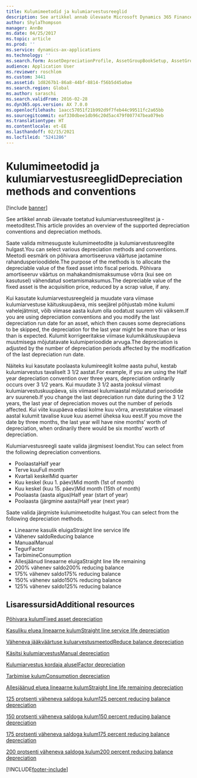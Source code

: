 ```yaml
---
title: Kulumimeetodid ja kulumiarvestusreeglid
description: See artikkel annab ülevaate Microsoft Dynamics 365 Finance'is toetatud kulumiarvestusreeglitest ja -meetoditest.
author: ShylaThompson
manager: AnnBe
ms.date: 04/25/2017
ms.topic: article
ms.prod: ''
ms.service: dynamics-ax-applications
ms.technology: ''
ms.search.form: AssetDepreciationProfile, AssetGroupBookSetup, AssetGroupDepBookSetup
audience: Application User
ms.reviewer: roschlom
ms.custom: 3441
ms.assetid: 1d8267b1-86a8-44bf-8814-f56b5d45a0ae
ms.search.region: Global
ms.author: saraschi
ms.search.validFrom: 2016-02-28
ms.dyn365.ops.version: AX 7.0.0
ms.openlocfilehash: 1aacc57051f21b992d9f7feb44c99511fc2a65bb
ms.sourcegitcommit: eaf330dbee1db96c20d5ac479f007747bea079eb
ms.translationtype: HT
ms.contentlocale: et-EE
ms.lasthandoff: 02/15/2021
ms.locfileid: "5241286"
---
```

# <a name="depreciation-methods-and-conventions"></a><span data-ttu-id="3801e-103">Kulumimeetodid ja kulumiarvestusreeglid</span><span class="sxs-lookup"><span data-stu-id="3801e-103">Depreciation methods and conventions</span></span>

[!include [banner](../includes/banner.md)]

<span data-ttu-id="3801e-104">See artikkel annab ülevaate toetatud kulumiarvestusreeglitest ja -meetoditest.</span><span class="sxs-lookup"><span data-stu-id="3801e-104">This article provides an overview of the supported depreciation conventions and depreciation methods.</span></span>

<span data-ttu-id="3801e-105">Saate valida mitmesuguste kulumimeetodite ja kulumiarvestusreeglite hulgast.</span><span class="sxs-lookup"><span data-stu-id="3801e-105">You can select various depreciation methods and conventions.</span></span> <span data-ttu-id="3801e-106">Meetodi eesmärk on põhivara amortiseeruva väärtuse jaotamine rahandusperioodidele.</span><span class="sxs-lookup"><span data-stu-id="3801e-106">The purpose of the methods is to allocate the depreciable value of the fixed asset into fiscal periods.</span></span> <span data-ttu-id="3801e-107">Põhivara amortiseeruv väärtus on mahakandmismaksumuse võrra (kui see on kasutusel) vähendatud soetamismaksumus.</span><span class="sxs-lookup"><span data-stu-id="3801e-107">The depreciable value of the fixed asset is the acquisition price, reduced by a scrap value, if any.</span></span> 

<span data-ttu-id="3801e-108">Kui kasutate kulumiarvestusreegleid ja muudate vara viimase kulumiarvestuse käituskuupäeva, mis seejärel põhjustab mõne kulumi vahelejätmist, võib viimase aasta kulum olla oodatust suurem või väiksem.</span><span class="sxs-lookup"><span data-stu-id="3801e-108">If you are using depreciation conventions and you modify the last depreciation run date for an asset, which then causes some depreciations to be skipped, the depreciation for the last year might be more than or less than is expected.</span></span> <span data-ttu-id="3801e-109">Kulumit korrigeeritakse viimase kulumikäituskuupäeva muutmisega mõjutatavate kulumiperioodide arvuga.</span><span class="sxs-lookup"><span data-stu-id="3801e-109">The depreciation is adjusted by the number of depreciation periods affected by the modification of the last depreciation run date.</span></span>

<span data-ttu-id="3801e-110">Näiteks kui kasutate poolaasta kulumireeglit kolme aasta puhul, kestab kulumiarvestus tavaliselt 3 1/2 aastat.</span><span class="sxs-lookup"><span data-stu-id="3801e-110">For example, if you are using the Half year depreciation convention over three years, depreciation ordinarily occurs over 3 1/2 years.</span></span> <span data-ttu-id="3801e-111">Kui muudate 3 1/2 aasta jooksul viimast kulumiarvestuskuupäeva, siis viimasel kulumiaastal mõjutatud perioodide arv suureneb.</span><span class="sxs-lookup"><span data-stu-id="3801e-111">If you change the last depreciation run date during the 3 1/2 years, the last year of depreciation moves out the number of periods affected.</span></span> <span data-ttu-id="3801e-112">Kui viite kuupäeva edasi kolme kuu võrra, arvestatakse viimasel aastal kulumit tavalise kuue kuu asemel üheksa kuu eest.</span><span class="sxs-lookup"><span data-stu-id="3801e-112">If you move the date by three months, the last year will have nine months’ worth of depreciation, when ordinarily there would be six months’ worth of depreciation.</span></span>

<span data-ttu-id="3801e-113">Kulumiarvestusreegli saate valida järgmisest loendist.</span><span class="sxs-lookup"><span data-stu-id="3801e-113">You can select from the following depreciation conventions.</span></span>


-   <span data-ttu-id="3801e-114">Poolaasta</span><span class="sxs-lookup"><span data-stu-id="3801e-114">Half year</span></span>
-   <span data-ttu-id="3801e-115">Terve kuu</span><span class="sxs-lookup"><span data-stu-id="3801e-115">Full month</span></span>
-   <span data-ttu-id="3801e-116">Kvartali keskel</span><span class="sxs-lookup"><span data-stu-id="3801e-116">Mid quarter</span></span>
-   <span data-ttu-id="3801e-117">Kuu keskel (kuu 1. päev)</span><span class="sxs-lookup"><span data-stu-id="3801e-117">Mid month (1st of month)</span></span>
-   <span data-ttu-id="3801e-118">Kuu keskel (kuu 15. päev)</span><span class="sxs-lookup"><span data-stu-id="3801e-118">Mid month (15th of month)</span></span>
-   <span data-ttu-id="3801e-119">Poolaasta (aasta algus)</span><span class="sxs-lookup"><span data-stu-id="3801e-119">Half year (start of year)</span></span>
-   <span data-ttu-id="3801e-120">Poolaasta (järgmine aasta)</span><span class="sxs-lookup"><span data-stu-id="3801e-120">Half year (next year)</span></span>

<span data-ttu-id="3801e-121">Saate valida järgmiste kulumimeetodite hulgast.</span><span class="sxs-lookup"><span data-stu-id="3801e-121">You can select from the following depreciation methods.</span></span>
-   <span data-ttu-id="3801e-122">Lineaarne kasulik eluiga</span><span class="sxs-lookup"><span data-stu-id="3801e-122">Straight line service life</span></span>
-   <span data-ttu-id="3801e-123">Vähenev saldo</span><span class="sxs-lookup"><span data-stu-id="3801e-123">Reducing balance</span></span>
-   <span data-ttu-id="3801e-124">Manuaal</span><span class="sxs-lookup"><span data-stu-id="3801e-124">Manual</span></span>
-   <span data-ttu-id="3801e-125">Tegur</span><span class="sxs-lookup"><span data-stu-id="3801e-125">Factor</span></span>
-   <span data-ttu-id="3801e-126">Tarbimine</span><span class="sxs-lookup"><span data-stu-id="3801e-126">Consumption</span></span>
-   <span data-ttu-id="3801e-127">Allesjäänud lineaarne eluiga</span><span class="sxs-lookup"><span data-stu-id="3801e-127">Straight line life remaining</span></span>
-   <span data-ttu-id="3801e-128">200% vähenev saldo</span><span class="sxs-lookup"><span data-stu-id="3801e-128">200% reducing balance</span></span>
-   <span data-ttu-id="3801e-129">175% vähenev saldo</span><span class="sxs-lookup"><span data-stu-id="3801e-129">175% reducing balance</span></span>
-   <span data-ttu-id="3801e-130">150% vähenev saldo</span><span class="sxs-lookup"><span data-stu-id="3801e-130">150% reducing balance</span></span>
-   <span data-ttu-id="3801e-131">125% vähenev saldo</span><span class="sxs-lookup"><span data-stu-id="3801e-131">125% reducing balance</span></span>





<a name="additional-resources"></a><span data-ttu-id="3801e-132">Lisaressursid</span><span class="sxs-lookup"><span data-stu-id="3801e-132">Additional resources</span></span>
--------

[<span data-ttu-id="3801e-133">Põhivara kulum</span><span class="sxs-lookup"><span data-stu-id="3801e-133">Fixed asset depreciation</span></span>](fixed-asset-depreciation.md)

[<span data-ttu-id="3801e-134">Kasuliku eluea lineaarne kulum</span><span class="sxs-lookup"><span data-stu-id="3801e-134">Straight line service life depreciation</span></span>](Straight-line-service-life-depreciation.md)

[<span data-ttu-id="3801e-135">Väheneva jääkväärtuse kuluarvestusmeetod</span><span class="sxs-lookup"><span data-stu-id="3801e-135">Reduce balance depreciation</span></span>](reduce-balance-depreciation.md)

[<span data-ttu-id="3801e-136">Käsitsi kulumiarvestus</span><span class="sxs-lookup"><span data-stu-id="3801e-136">Manual depreciation</span></span>](manual-depreciation.md)

[<span data-ttu-id="3801e-137">Kulumiarvestus kordaja alusel</span><span class="sxs-lookup"><span data-stu-id="3801e-137">Factor depreciation</span></span>](factor-depreciation.md)

[<span data-ttu-id="3801e-138">Tarbimise kulum</span><span class="sxs-lookup"><span data-stu-id="3801e-138">Consumption depreciation</span></span>](consumption-depreciation.md)

[<span data-ttu-id="3801e-139">Allesjäänud eluea lineaarne kulum</span><span class="sxs-lookup"><span data-stu-id="3801e-139">Straight line life remaining depreciation</span></span>](straight-line-life-remaining-depreciation.md)

[<span data-ttu-id="3801e-140">125 protsenti väheneva saldoga kulum</span><span class="sxs-lookup"><span data-stu-id="3801e-140">125 percent reducing balance depreciation</span></span>](125-percent-reducing-balance-depreciation.md)

[<span data-ttu-id="3801e-141">150 protsenti väheneva saldoga kulum</span><span class="sxs-lookup"><span data-stu-id="3801e-141">150 percent reducing balance depreciation</span></span>](150-percent-reducing-balance-depreciation.md)

[<span data-ttu-id="3801e-142">175 protsenti väheneva saldoga kulum</span><span class="sxs-lookup"><span data-stu-id="3801e-142">175 percent reducing balance depreciation</span></span>](175-percent-reducing-balance-depreciation.md)

[<span data-ttu-id="3801e-143">200 protsenti väheneva saldoga kulum</span><span class="sxs-lookup"><span data-stu-id="3801e-143">200 percent reducing balance depreciation</span></span>](200-percent-reducing-balance-depreciation.md)





[!INCLUDE[footer-include](../../includes/footer-banner.md)]